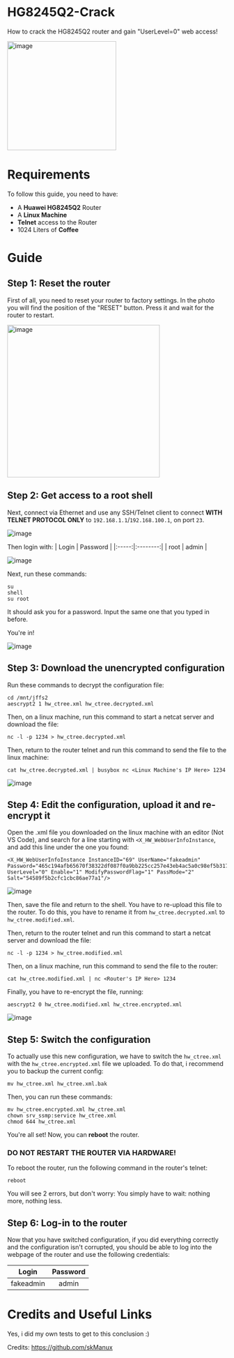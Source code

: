 
# HG8245Q2-Crack
How to crack the HG8245Q2 router and gain "UserLevel=0" web access!

<img src="https://github.com/user-attachments/assets/e383589d-e2b3-4351-ac34-5570566954ff" alt="image" width="250">

# Requirements
To follow this guide, you need to have:
- A **Huawei HG8245Q2** Router
- A **Linux Machine**
- **Telnet** access to the Router
- 1024 Liters of **Coffee**

# Guide
## Step 1: Reset the router
First of all, you need to reset your router to factory settings.
In the photo you will find the position of the "RESET" button. Press it and wait for the router to restart.

<img src="https://github.com/user-attachments/assets/87f8ecb7-1b4e-4f5d-a154-58aaac979ae8" alt="image" width="350">

## Step 2: Get access to a root shell
Next, connect via Ethernet and use any SSH/Telnet client to connect **WITH TELNET PROTOCOL ONLY** to `192.168.1.1`/`192.168.100.1`, on port `23`.

![image](https://github.com/user-attachments/assets/c156fd30-bfe6-467b-809a-fb4a9d3394a3)

Then login with:
| Login | Password |
|:-----:|:--------:|
| root  |  admin   |

![image](https://github.com/user-attachments/assets/c7c8bf3a-6d1c-4aed-b425-fec4337c5fba)

Next, run these commands:

```
su
shell
su root
```
It should ask you for a password. Input the same one that you typed in before.

You're in!

![image](https://github.com/user-attachments/assets/46e80040-49bd-4ce1-9126-4ddb4fbe04df)

## Step 3: Download the unencrypted configuration
Run these commands to decrypt the configuration file:

```
cd /mnt/jffs2
aescrypt2 1 hw_ctree.xml hw_ctree.decrypted.xml
```

Then, on a linux machine, run this command to start a netcat server and download the file:

```
nc -l -p 1234 > hw_ctree.decrypted.xml
```

Then, return to the router telnet and run this command to send the file to the linux machine:

```
cat hw_ctree.decrypted.xml | busybox nc <Linux Machine's IP Here> 1234
```

![image](https://github.com/user-attachments/assets/9a280eea-386f-42c6-bcab-a154c7022662)

## Step 4: Edit the configuration, upload it and re-encrypt it
Open the .xml file you downloaded on the linux machine with an editor (Not VS Code), and search for a line starting with `<X_HW_WebUserInfoInstance`, and add this line under the one you found:

```
<X_HW_WebUserInfoInstance InstanceID="69" UserName="fakeadmin" Password="465c194afb65670f38322df087f0a9bb225cc257e43eb4ac5a0c98ef5b3173ac" UserLevel="0" Enable="1" ModifyPasswordFlag="1" PassMode="2" Salt="54589f5b2cfc1cbc86ae77a1"/>
```

![image](https://github.com/user-attachments/assets/8a8f6d5c-ce37-45f0-8e98-a6c69672a218)

Then, save the file and return to the shell.
You have to re-upload this file to the router. To do this, you have to rename it from `hw_ctree.decrypted.xml` to `hw_ctree.modified.xml`.

Then, return to the router telnet and run this command to start a netcat server and download the file:

```
nc -l -p 1234 > hw_ctree.modified.xml
```

Then, on a linux machine, run this command to send the file to the router:

```
cat hw_ctree.modified.xml | nc <Router's IP Here> 1234
```

Finally, you have to re-encrypt the file, running:

```
aescrypt2 0 hw_ctree.modified.xml hw_ctree.encrypted.xml
```

![image](https://github.com/user-attachments/assets/700c877b-b22c-48f5-9f36-ec3220f7d267)

## Step 5: Switch the configuration
To actually use this new configuration, we have to switch the `hw_ctree.xml` with the `hw_ctree.encrypted.xml` file we uploaded.
To do that, i recommend you to backup the current config:

```
mv hw_ctree.xml hw_ctree.xml.bak
```

Then, you can run these commands:

```
mv hw_ctree.encrypted.xml hw_ctree.xml
chown srv_ssmp:service hw_ctree.xml
chmod 644 hw_ctree.xml
```

You're all set! Now, you can **reboot** the router.
### DO NOT RESTART THE ROUTER VIA HARDWARE!
To reboot the router, run the following command in the router's telnet:

```
reboot
```

You will see 2 errors, but don't worry: You simply have to wait: nothing more, nothing less.

## Step 6: Log-in to the router
Now that you have switched configuration, if you did everything correctly and the configuration isn't corrupted, you should be able to log into the webpage of the router and use the following credentials:

|   Login    | Password |
|:----------:|:--------:|
| fakeadmin  |  admin   |

# Credits and Useful Links
Yes, i did my own tests to get to this conclusion :)

Credits: https://github.com/skManux
